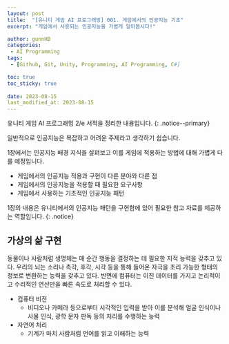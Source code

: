 ```yaml
---
layout: post
title:  "[유니티 게임 AI 프로그래밍] 001. 게임에서의 인공지능 기초"
excerpt: "게임에서 사용되는 인공지능을 가볍게 알아봅시다!"

author: gunnHB
categories: 
 - AI Programming
tags: 
 - [Github, Git, Unity, Programming, AI Programming, C#]

toc: true
toc_sticky: true
 
date: 2023-08-15
last_modified_at: 2023-08-15
---
```


유니티 게임 AI 프로그래밍 2/e 서적을 정리한 내용입니다.
{: .notice--primary}

일반적으로 인공지능은 복잡하고 어려운 주제라고 생각하기 쉽습니다.

<!-- 우리의 목표는 개별적인 인공지능 적용 사례를 통해
이 주제를 이해하기 쉽게 풀어내고 실제 적용할 수 있는
예제를 통해 가장 중요한 개념을 쉽게 이해하도록 만드는 데 있습니다. -->

1장에서는 인공지능 배경 지식을 살펴보고 이를 게임에 적용하는 방법에 대해
가볍게 다룰 예정입니다.

- 게임에서의 인공지능 적용과 구현이 다른 분야와 다른 점
- 게임에서의 인공지능을 적용할 때 필요한 요구사항
- 게임에서 사용하는 기초적인 인공지능 패턴

1장의 내용은 유니티에서의 인공지능 패턴을 구현함에 있어 필요한 참고 자료를 제공하는 역할입니다.
{: .notice}

## 가상의 삶 구현

동물이나 사람처럼 생명체는 매 순간 행동을 결정하는 데 필요한 지적 능력을 갖추고 있다.
우리의 뇌는 소리나 촉각, 후각, 시각 등을 통해 들어온 자극을 초리 가능한 형태의 정보로 변환하는 능력을 갖추고 있다.
반면에 컴퓨터는 이진 데이터를 가지고 논리적이고 수리적인 연산만을 빠른 속도로 처리할 수 있다.

- 컴퓨터 비전
    - 비디오나 카메라 등으로부터 시각적인 입력을 받아 이를 분석해
      얼굴 인식이나 사물 인식, 광학 문자 판독 등의 처리를 수행하는 능력
- 자연어 처리
    - 기계가 마치 사람처럼 언어를 읽고 이해하는 능력